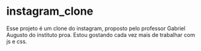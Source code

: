 # instagram_clone
Esse projeto é um clone do instagram, proposto pelo professor Gabriel Augusto do instituto proa.  Estou gostando cada vez mais de trabalhar com js e css.
